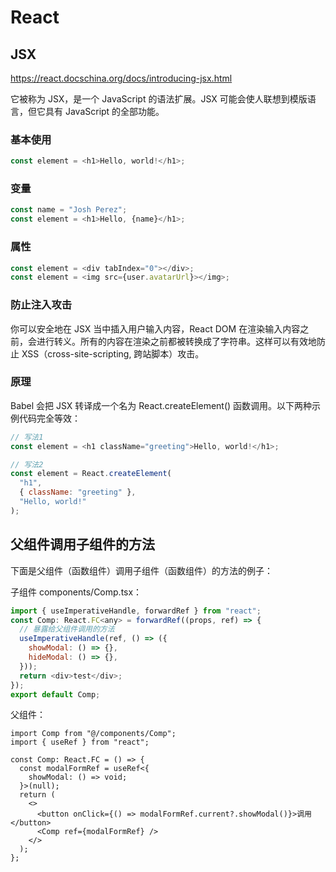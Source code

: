 # React

## JSX

<https://react.docschina.org/docs/introducing-jsx.html>

它被称为 JSX，是一个 JavaScript 的语法扩展。JSX 可能会使人联想到模版语言，但它具有 JavaScript 的全部功能。

### 基本使用

```js
const element = <h1>Hello, world!</h1>;
```

### 变量

```js
const name = "Josh Perez";
const element = <h1>Hello, {name}</h1>;
```

### 属性

```js
const element = <div tabIndex="0"></div>;
const element = <img src={user.avatarUrl}></img>;
```

### 防止注入攻击

你可以安全地在 JSX 当中插入用户输入内容，React DOM 在渲染输入内容之前，会进行转义。所有的内容在渲染之前都被转换成了字符串。这样可以有效地防止 XSS（cross-site-scripting, 跨站脚本）攻击。

### 原理

Babel 会把 JSX 转译成一个名为 React.createElement() 函数调用。以下两种示例代码完全等效：

```js
// 写法1
const element = <h1 className="greeting">Hello, world!</h1>;

// 写法2
const element = React.createElement(
  "h1",
  { className: "greeting" },
  "Hello, world!"
);
```

## 父组件调用子组件的方法

下面是父组件（函数组件）调用子组件（函数组件）的方法的例子：

子组件 components/Comp.tsx：

```js
import { useImperativeHandle, forwardRef } from "react";
const Comp: React.FC<any> = forwardRef((props, ref) => {
  // 暴露给父组件调用的方法
  useImperativeHandle(ref, () => ({
    showModal: () => {},
    hideModal: () => {},
  }));
  return <div>test</div>;
});
export default Comp;
```

父组件：

```tsx
import Comp from "@/components/Comp";
import { useRef } from "react";

const Comp: React.FC = () => {
  const modalFormRef = useRef<{
    showModal: () => void;
  }>(null);
  return (
    <>
      <button onClick={() => modalFormRef.current?.showModal()}>调用</button>
      <Comp ref={modalFormRef} />
    </>
  );
};
```
